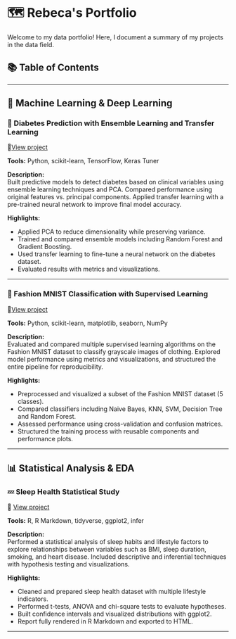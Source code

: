 # 🗺 Rebeca's Portfolio
Welcome to my data portfolio! Here, I document a summary of my projects in the data field.

## 📚 Table of Contents

---

## 🤖 Machine Learning & Deep Learning


### 🔬 Diabetes Prediction with Ensemble Learning and Transfer Learning 
🔗[View project](./machine_learning/diabetes_prediction_transfer_learning)  

**Tools:** Python, scikit-learn, TensorFlow, Keras Tuner

**Description:**  
Built predictive models to detect diabetes based on clinical variables using ensemble learning techniques and PCA. Compared performance using original features vs. principal components. Applied transfer learning with a pre-trained neural network to improve final model accuracy.

**Highlights:**
- Applied PCA to reduce dimensionality while preserving variance.
- Trained and compared ensemble models including Random Forest and Gradient Boosting.
- Used transfer learning to fine-tune a neural network on the diabetes dataset.
- Evaluated results with metrics and visualizations.

---

### 👟 Fashion MNIST Classification with Supervised Learning
🔗[View project](./machine_learning/fashion_mnist_supervised_learning)  

**Tools:** Python, scikit-learn, matplotlib, seaborn, NumPy  



**Description:**  
Evaluated and compared multiple supervised learning algorithms on the Fashion MNIST dataset to classify grayscale images of clothing. Explored model performance using metrics and visualizations, and structured the entire pipeline for reproducibility.

**Highlights:**
- Preprocessed and visualized a subset of the Fashion MNIST dataset (5 classes).
- Compared classifiers including Naive Bayes, KNN, SVM, Decision Tree and Random Forest.
- Assessed performance using cross-validation and confusion matrices.
- Structured the training process with reusable components and performance plots.



---

## 📊 Statistical Analysis & EDA

### 💤 Sleep Health Statistical Study  
🔗 [View project](./statistical_analysis/sleep_health_statistical_study)

**Tools:** R, R Markdown, tidyverse, ggplot2, infer

**Description:**  
Performed a statistical analysis of sleep habits and lifestyle factors to explore relationships between variables such as BMI, sleep duration, smoking, and heart disease. Included descriptive and inferential techniques with hypothesis testing and visualizations.

**Highlights:**
- Cleaned and prepared sleep health dataset with multiple lifestyle indicators.
- Performed t-tests, ANOVA and chi-square tests to evaluate hypotheses.
- Built confidence intervals and visualized distributions with ggplot2.
- Report fully rendered in R Markdown and exported to HTML.
---
